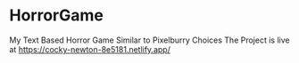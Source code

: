 # HorrorGame
My Text Based Horror Game Similar to Pixelburry Choices
The Project is live at
https://cocky-newton-8e5181.netlify.app/
